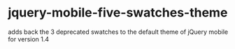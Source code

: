 jquery-mobile-five-swatches-theme
=================================

adds back the 3 deprecated swatches to the default theme of jQuery mobile for version 1.4
